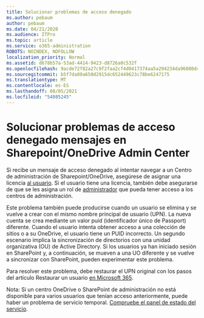 ```yaml
---
title: Solucionar problemas de acceso denegado
ms.author: pebaum
author: pebaum
ms.date: 04/21/2020
ms.audience: ITPro
ms.topic: article
ms.service: o365-administration
ROBOTS: NOINDEX, NOFOLLOW
localization_priority: Normal
ms.assetid: d678b57a-53ad-4414-9423-d8726a0c532f
ms.openlocfilehash: 9acde72f82a27c9f2faa2cf4d0417374aa5a294234da96080dc0498d07639248
ms.sourcegitcommit: b5f7da89a650d2915dc652449623c78be6247175
ms.translationtype: MT
ms.contentlocale: es-ES
ms.lasthandoff: 08/05/2021
ms.locfileid: "54085245"
---
```

# <a name="troubleshoot-access-denied-messages-in-sharepointonedrive-admin-center"></a>Solucionar problemas de acceso denegado mensajes en Sharepoint/OneDrive Admin Center

Si recibe un mensaje de acceso denegado al intentar navegar a un Centro de administración de Sharepoint/OneDrive, asegúrese de asignar una licencia [al usuario](https://docs.microsoft.com/microsoft-365/admin/add-users/add-users). Si el usuario tiene una licencia, también debe asegurarse de que se les asigna un rol de [administrador](https://docs.microsoft.com/microsoft-365/admin/add-users/about-admin-roles) que pueda tener acceso a los centros de administración.

Este problema también puede producirse cuando un usuario se elimina y se vuelve a crear con el mismo nombre principal de usuario (UPN). La nueva cuenta se crea mediante un valor puid (identificador único de Passport) diferente. Cuando el usuario intenta obtener acceso a una colección de sitios o a su OneDrive, el usuario tiene un PUID incorrecto. Un segundo escenario implica la sincronización de directorios con una unidad organizativa (OU) de Active Directory. Si los usuarios ya han iniciado sesión en SharePoint y, a continuación, se mueven a una UO diferente y se vuelve a sincronizar con SharePoint, pueden experimentar este problema.

Para resolver este problema, debe restaurar el UPN original con los pasos del artículo Restaurar un usuario [en Microsoft 365](https://docs.microsoft.com/microsoft-365/admin/add-users/restore-user).

Nota: Si un centro OneDrive o SharePoint de administración no está disponible para varios usuarios que tenían acceso anteriormente, puede haber un problema de servicio temporal.  [Compruebe el panel de estado del servicio](https://portal.office.com/adminportal/home#/servicehealth).


